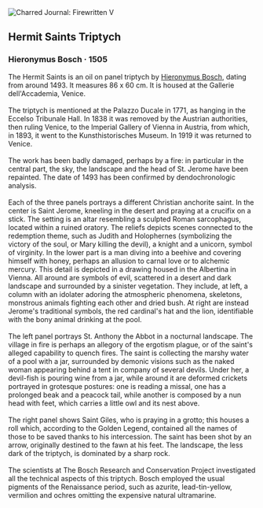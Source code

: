 <div class="artwork-of-the-day">
  <div class="container">
    <div class="img-wrapper">
      <img
        src="https://uploads1.wikiart.org/images/hieronymus-bosch/hermit-saints-triptych.jpg!Large.jpg"
        alt="Charred Journal: Firewritten V" />
    </div>
    <div class="artwork-detail">
      <div class="artwork-origin"> 
        <h2 class="artwork-name">Hermit Saints Triptych</h2>
        <h3 class="artist">
          Hieronymus Bosch
                    ·  1505
        </h3>
      </div>
      <p class="description">
        <span class="artwork-description-text ng-binding" ng-bind-html="viewModel.ArtworkOfTheDay.Description | unsafe">The Hermit Saints is an oil on panel triptych by <a target="_blank" href="/en/hieronymus-bosch">Hieronymus Bosch</a>, dating from around 1493. It measures 86 x 60&nbsp;cm. It is housed at the Gallerie dell'Accademia, Venice.
<br>
<br>The triptych is mentioned at the Palazzo Ducale in 1771, as hanging in the Eccelso Tribunale Hall. In 1838 it was removed by the Austrian authorities, then ruling Venice, to the Imperial Gallery of Vienna in Austria, from which, in 1893, it went to the Kunsthistorisches Museum. In 1919 it was returned to Venice.
<br>
<br>The work has been badly damaged, perhaps by a fire: in particular in the central part, the sky, the landscape and the head of St. Jerome have been repainted. The date of 1493 has been confirmed by dendochronologic analysis.
<br>
<br>Each of the three panels portrays a different Christian anchorite saint. In the center is Saint Jerome, kneeling in the desert and praying at a crucifix on a stick. The setting is an altar resembling a sculpted Roman sarcophagus, located within a ruined oratory. The reliefs depicts scenes connected to the redemption theme, such as Judith and Holophernes (symbolizing the victory of the soul, or Mary killing the devil), a knight and a unicorn, symbol of virginity. In the lower part is a man diving into a beehive and covering himself with honey, perhaps an allusion to carnal love or to alchemic mercury. This detail is depicted in a drawing housed in the Albertina in Vienna. All around are symbols of evil, scattered in a desert and dark landscape and surrounded by a sinister vegetation. They include, at left, a column with an idolater adoring the atmospheric phenomena, skeletons, monstrous animals fighting each other and dried bush. At right are instead Jerome's traditional symbols, the red cardinal's hat and the lion, identifiable with the bony animal drinking at the pool.
<br>
<br>The left panel portrays St. Anthony the Abbot in a nocturnal landscape. The village in fire is perhaps an allegory of the ergotism plague, or of the saint's alleged capability to quench fires. The saint is collecting the marshy water of a pool with a jar, surrounded by demonic visions such as the naked woman appearing behind a tent in company of several devils. Under her, a devil-fish is pouring wine from a jar, while around it are deformed crickets portrayed in grotesque postures: one is reading a missal, one has a prolonged beak and a peacock tail, while another is composed by a nun head with feet, which carries a little owl and its nest above.
<br>
<br>The right panel shows Saint Giles, who is praying in a grotto; this houses a roll which, according to the Golden Legend, contained all the names of those to be saved thanks to his intercession. The saint has been shot by an arrow, originally destined to the fawn at his feet. The landscape, the less dark of the triptych, is dominated by a sharp rock.
<br>
<br>The scientists at The Bosch Research and Conservation Project investigated all the technical aspects of this triptych. Bosch employed the usual pigments of the Renaissance period, such as azurite, lead-tin-yellow, vermilion and ochres omitting the expensive natural ultramarine.</span>
                        <div class="text-shadow-container" ng-show="showShadow" style=""></div>
      </p>
    </div>
  </div>

</div>
